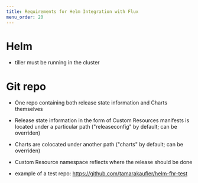 ```yaml
---
title: Requirements for Helm Integration with Flux
menu_order: 20
---
```


# Helm

 - tiller must be running in the cluster

# Git repo

 - One repo containing both release state information and Charts themselves

 - Release state information in the form of Custom Resources manifests is located under a particular path ("releaseconfig" by default; can be overriden)

 - Charts are colocated under another path ("charts" by default; can be overriden)

 - Custom Resource namespace reflects where the release should be done

 - example of a test repo: https://github.com/tamarakaufler/helm-fhr-test

